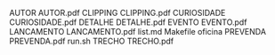 AUTOR
AUTOR.pdf
CLIPPING
CLIPPING.pdf
CURIOSIDADE
CURIOSIDADE.pdf
DETALHE
DETALHE.pdf
EVENTO
EVENTO.pdf
LANCAMENTO
LANCAMENTO.pdf
list.md
Makefile
oficina
PREVENDA
PREVENDA.pdf
run.sh
TRECHO
TRECHO.pdf
